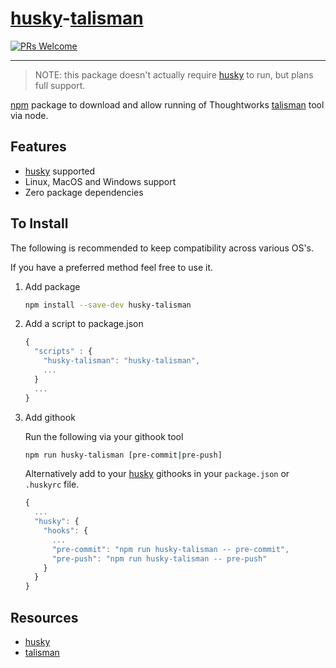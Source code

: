 # [husky]-[talisman]

[![PRs Welcome](https://img.shields.io/badge/PRs-welcome-brightgreen.svg?style=flat-square)](http://makeapullrequest.com)

---

> NOTE: this package doesn't actually require [husky] to run, but plans full support.

[npm] package to download and allow running of Thoughtworks [talisman] tool via node.

## Features

- [husky] supported
- Linux, MacOS and Windows support
- Zero package dependencies

## To Install

The following is recommended to keep compatibility across various OS's.

If you have a preferred method feel free to use it.

1. Add package

    ```sh
    npm install --save-dev husky-talisman
    ```

1. Add a script to package.json

    ```js
    {
      "scripts" : {
        "husky-talisman": "husky-talisman",
        ...
      }
      ...
    }
    ```

1. Add githook

    Run the following via your githook tool

    ```sh
    npm run husky-talisman [pre-commit|pre-push]
    ```

    Alternatively add to your [husky] githooks in your `package.json` or `.huskyrc` file.

    ```js
    {
      ...
      "husky": {
        "hooks": {
          ...
          "pre-commit": "npm run husky-talisman -- pre-commit",
          "pre-push": "npm run husky-talisman -- pre-push"
        }
      }
    }
    ```


## Resources

- [husky]
- [talisman]

<!-- References -->

[husky]: https://github.com/typicode/husky
[npm]: https://www.npmjs.com/
[talisman]: https://github.com/thoughtworks/talisman
